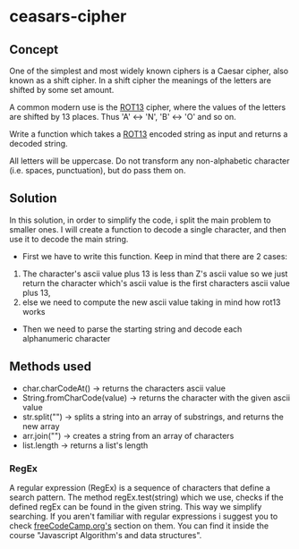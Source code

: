 # ceasars-cipher

## Concept
One of the simplest and most widely known ciphers is a Caesar cipher, also known as a shift cipher. In a shift cipher the meanings of the letters are shifted by some set amount.

A common modern use is the [ROT13](https://en.wikipedia.org/wiki/ROT13) cipher, where the values of the letters are shifted by 13 places. Thus 'A' ↔ 'N', 'B' ↔ 'O' and so on.

Write a function which takes a [ROT13](https://en.wikipedia.org/wiki/ROT13) encoded string as input and returns a decoded string.

All letters will be uppercase. Do not transform any non-alphabetic character (i.e. spaces, punctuation), but do pass them on.

## Solution
In this solution, in order to simplify the code, i split the main problem to smaller ones. I will create a function to decode a single character, and then use it to decode the main string.
  * First we have to write this function. Keep in mind that there are 2 cases:
  1. The character's ascii value plus 13 is less than Z's ascii value so we just return the character which's ascii value is the first characters ascii value plus 13,
  2. else we need to compute the new ascii value taking in mind how rot13 works
  * Then we need to parse the starting string and decode each alphanumeric character
   
## Methods used
  * char.charCodeAt() -> returns the characters ascii value
  * String.fromCharCode(value) -> returns the character with the given ascii value
  * str.split("") -> splits a string into an array of substrings, and returns the new array
  * arr.join("") -> creates a string from an array of characters
  * list.length -> returns a list's length
  
  ### RegEx
   A regular expression (RegEx) is a sequence of characters that define a search pattern. The method regEx.test(string) which we use, checks if the defined regEx can be found in the given string. This way we simplify searching. 
   If you aren't familiar with regular expressions i suggest you to check [freeCodeCamp.org's](https://www.freecodecamp.org/learn/javascript-algorithms-and-data-structures/javascript-algorithms-and-data-structures-projects/) section on them. You can find it inside the course "Javascript Algorithm's and data structures".
